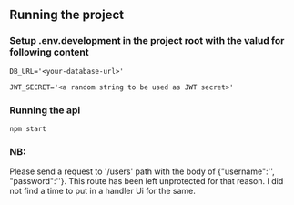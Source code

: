 ## Running the project

### Setup .env.development in the project root with the valud for following content

`DB_URL='<your-database-url>'`

`JWT_SECRET='<a random string to be used as JWT secret>'`

### Running the api

`npm start`

### NB:
Please send a request to '/users' path with the body of {"username":'<requisite username>', "password":'<requisite password>'}. This route
has been left unprotected for that reason. I did not find a time to put in a handler Ui for the same.
